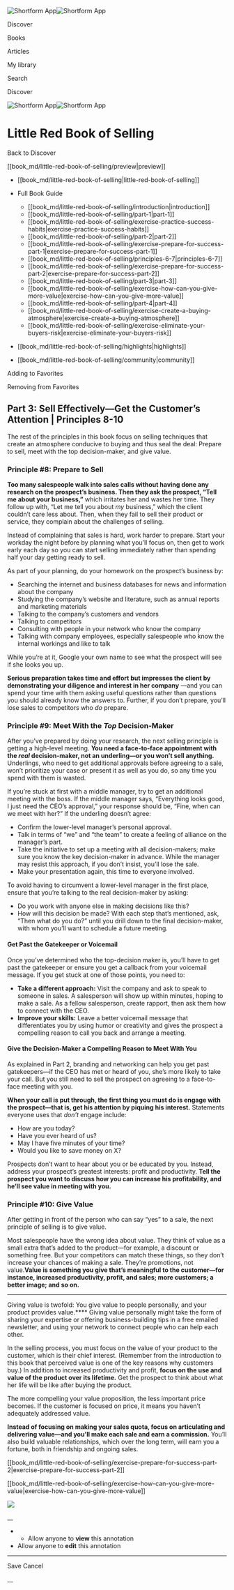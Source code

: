 ![Shortform App](/img/logo.36a2399e.svg)![Shortform App](/img/logo-dark.70c1b072.svg)

Discover

Books

Articles

My library

Search

Discover

![Shortform App](/img/logo.36a2399e.svg)![Shortform App](/img/logo-dark.70c1b072.svg)

# Little Red Book of Selling

Back to Discover

[[book_md/little-red-book-of-selling/preview|preview]]

  * [[book_md/little-red-book-of-selling|little-red-book-of-selling]]
  * Full Book Guide

    * [[book_md/little-red-book-of-selling/introduction|introduction]]
    * [[book_md/little-red-book-of-selling/part-1|part-1]]
    * [[book_md/little-red-book-of-selling/exercise-practice-success-habits|exercise-practice-success-habits]]
    * [[book_md/little-red-book-of-selling/part-2|part-2]]
    * [[book_md/little-red-book-of-selling/exercise-prepare-for-success-part-1|exercise-prepare-for-success-part-1]]
    * [[book_md/little-red-book-of-selling/principles-6-7|principles-6-7]]
    * [[book_md/little-red-book-of-selling/exercise-prepare-for-success-part-2|exercise-prepare-for-success-part-2]]
    * [[book_md/little-red-book-of-selling/part-3|part-3]]
    * [[book_md/little-red-book-of-selling/exercise-how-can-you-give-more-value|exercise-how-can-you-give-more-value]]
    * [[book_md/little-red-book-of-selling/part-4|part-4]]
    * [[book_md/little-red-book-of-selling/exercise-create-a-buying-atmosphere|exercise-create-a-buying-atmosphere]]
    * [[book_md/little-red-book-of-selling/exercise-eliminate-your-buyers-risk|exercise-eliminate-your-buyers-risk]]
  * [[book_md/little-red-book-of-selling/highlights|highlights]]
  * [[book_md/little-red-book-of-selling/community|community]]



Adding to Favorites 

Removing from Favorites 

## Part 3: Sell Effectively—Get the Customer’s Attention | Principles 8-10

The rest of the principles in this book focus on selling techniques that create an atmosphere conducive to buying and thus seal the deal: Prepare to sell, meet with the top decision-maker, and give value.

### Principle #8: **Prepare to Sell**

**Too many salespeople walk into sales calls without having done any research on the prospect’s business. Then they ask the prospect, “Tell me about your business,”** which irritates her and wastes her time. They follow up with, “Let me tell you about _my_ business,” which the client couldn’t care less about. Then, when they fail to sell their product or service, they complain about the challenges of selling.

Instead of complaining that sales is hard, work harder to prepare. Start your workday the night before by planning what you’ll focus on, then get to work early each day so you can start selling immediately rather than spending half your day getting ready to sell.

As part of your planning, do your homework on the prospect’s business by:

  * Searching the internet and business databases for news and information about the company
  * Studying the company’s website and literature, such as annual reports and marketing materials
  * Talking to the company’s customers and vendors
  * Talking to competitors
  * Consulting with people in your network who know the company
  * Talking with company employees, especially salespeople who know the internal workings and like to talk



While you’re at it, Google your own name to see what the prospect will see if she looks you up.

**Serious preparation takes time and effort but impresses the client by demonstrating your diligence and interest in her company** —and you can spend your time with them asking useful questions rather than questions you should already know the answers to. Further, if you don’t prepare, you’ll lose sales to competitors who _do_ prepare.

### Principle #9: Meet With the _Top_ Decision-Maker

After you’ve prepared by doing your research, the next selling principle is getting a high-level meeting. **You need a face-to-face appointment with the _real_ decision-maker, not an underling—or you won’t sell anything.** Underlings, who need to get additional approvals before agreeing to a sale, won’t prioritize your case or present it as well as you do, so any time you spend with them is wasted.

If you’re stuck at first with a middle manager, try to get an additional meeting with the boss. If the middle manager says, “Everything looks good, I just need the CEO’s approval,” your response should be, “Fine, when can we meet with her?” If the underling doesn’t agree:

  * Confirm the lower-level manager’s personal approval.
  * Talk in terms of “we” and “the team” to create a feeling of alliance on the manager’s part.
  * Take the initiative to set up a meeting with all decision-makers; make sure you know the key decision-maker in advance. While the manager may resist this approach, if you don’t insist, you’ll lose the sale.
  * Make your presentation again, this time to everyone involved.



To avoid having to circumvent a lower-level manager in the first place, ensure that you’re talking to the real decision-maker by asking:

  * Do you work with anyone else in making decisions like this?
  * How will this decision be made? With each step that’s mentioned, ask, “Then what do you do?” until you drill down to the final decision-maker, with whom you’ll want to schedule a future meeting.



#### Get Past the Gatekeeper or Voicemail

Once you’ve determined who the top-decision maker is, you’ll have to get past the gatekeeper or ensure you get a callback from your voicemail message. If you get stuck at one of those points, you need to:

  * **Take a different approach:** Visit the company and ask to speak to someone in sales. A salesperson will show up within minutes, hoping to make a sale. As a fellow salesperson, create rapport, then ask them how to connect with the CEO.
  * **Improve your skills:** Leave a better voicemail message that differentiates you by using humor or creativity and gives the prospect a compelling reason to call you back and arrange a meeting.



#### Give the Decision-Maker a Compelling Reason to Meet With You

As explained in Part 2, branding and networking can help you get past gatekeepers—if the CEO has met or heard of you, she’s more likely to take your call. But you still need to sell the prospect on agreeing to a face-to-face meeting with you.

**When your call is put through, the first thing you must do is engage with the prospect—that is, get his attention by piquing his interest.** Statements everyone uses that _don’t_ engage include:

  * How are you today?
  * Have you ever heard of us?
  * May I have five minutes of your time?
  * Would you like to save money on X?



Prospects don’t want to hear about you or be educated by you. Instead, address your prospect’s greatest interests: profit and productivity. **Tell the prospect you want to discuss how you can increase his profitability, and he’ll see value in meeting with you.**

### Principle #10: Give Value

After getting in front of the person who can say “yes” to a sale, the next principle of selling is to give value.

Most salespeople have the wrong idea about value. They think of value as a small extra that’s added to the product—for example, a discount or something free. But your competitors can match these things, so they don’t increase your chances of making a sale. They’re promotions, not value.**Value is something you give that’s meaningful to the customer—for instance, increased productivity, profit, and sales; more customers; a better image; and so on.**

* * *

Giving value is twofold: You give value to people personally, and your product provides value.**** Giving value personally might take the form of sharing your expertise or offering business-building tips in a free emailed newsletter, and using your network to connect people who can help each other.

In the selling process, you must focus on the value of your product to the customer, which is their chief interest. (Remember from the introduction to this book that perceived value is one of the key reasons why customers buy.) In addition to increased productivity and profit, **focus on the use and value of the product over its lifetime.** Get the prospect to think about what her life will be like after buying the product.

The more compelling your value proposition, the less important price becomes. If the customer is focused on price, it means you haven’t adequately addressed value.

**Instead of focusing on making your sales quota, focus on articulating and delivering value—and you’ll make each sale and earn a commission.** You’ll also build valuable relationships, which over the long term, will earn you a fortune, both in friendship and ongoing sales.

[[book_md/little-red-book-of-selling/exercise-prepare-for-success-part-2|exercise-prepare-for-success-part-2]]

[[book_md/little-red-book-of-selling/exercise-how-can-you-give-more-value|exercise-how-can-you-give-more-value]]

![](https://bat.bing.com/action/0?ti=56018282&Ver=2&mid=79c76a16-0024-4f4a-9566-97358e5abd4b&sid=f30c5e70639211ee87d33f0876d93783&vid=f30c9700639211eeb3a75d830392c94f&vids=0&msclkid=N&pi=0&lg=en-US&sw=800&sh=600&sc=24&nwd=1&tl=Shortform%20%7C%20Book&p=https%3A%2F%2Fwww.shortform.com%2Fapp%2Fbook%2Flittle-red-book-of-selling%2Fpart-3&r=&lt=294&evt=pageLoad&sv=1&rn=87119)

__

  *   * Allow anyone to **view** this annotation
  * Allow anyone to **edit** this annotation



* * *

Save Cancel

__



